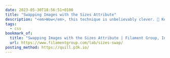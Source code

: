 ```yaml
---
date: 2023-05-30T18:56:51+0100
title: "Swapping Images with the Sizes Attribute"
description: "<em>Wow</em>, this technique is unbelievably clever. 🤯 Keeping this one in my back pocket for sure! <em>h/t <a href=\"https://mstdn.social/@scottjehl/110457857838564073\">Scott Jehl</a> and <a href=\"https://mastodon.scot/@accudio/110458838324151244\">Alistair Shepherd</a></em>"
tags:
  - css
bookmark_of:
  title: "Swapping Images with the Sizes Attribute | Filament Group, Inc."
  url: https://www.filamentgroup.com/lab/sizes-swap/
posting_method: https://quill.p3k.io/
---
```


